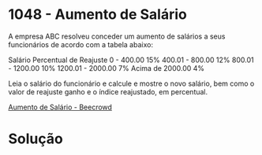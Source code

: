 # 1048 - Aumento de Salário

A empresa ABC resolveu conceder um aumento de salários a seus funcionários de acordo com a tabela abaixo:

Salário	Percentual de Reajuste
0 - 400.00          15%
400.01 - 800.00     12%
800.01 - 1200.00    10%
1200.01 - 2000.00   7%
Acima de 2000.00    4%

Leia o salário do funcionário e calcule e mostre o novo salário, bem como o valor de reajuste ganho e o índice reajustado, em percentual.

[Aumento de Salário - Beecrowd](https://www.beecrowd.com.br/judge/pt/problems/view/1048)

# Solução

```
```